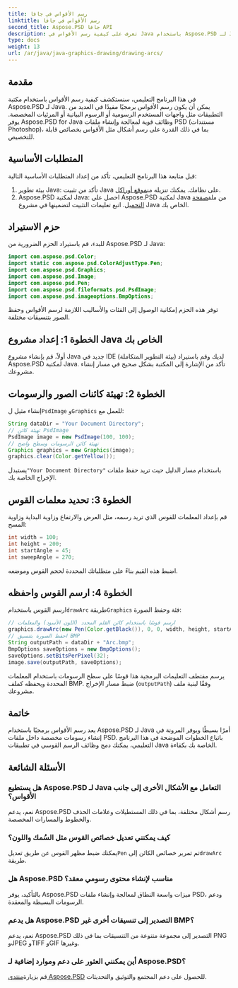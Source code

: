 ```yaml
---
title: رسم الأقواس في جافا
linktitle: رسم الأقواس في جافا
second_title: Aspose.PSD جافا API
description: تعرف على كيفية رسم الأقواس في Java باستخدام Aspose.PSD لـ Java. برنامج تعليمي خطوة بخطوة مع أمثلة التعليمات البرمجية للتطبيقات الرسومية.
type: docs
weight: 13
url: /ar/java/java-graphics-drawing/drawing-arcs/
---
```

## مقدمة
في هذا البرنامج التعليمي، سنستكشف كيفية رسم الأقواس باستخدام مكتبة Aspose.PSD لـ Java. يمكن أن يكون رسم الأقواس برمجيًا مفيدًا في العديد من التطبيقات مثل واجهات المستخدم الرسومية أو الرسوم البيانية أو المرئيات المخصصة. يوفر Aspose.PSD for Java وظائف قوية لمعالجة وإنشاء ملفات PSD (مستندات Photoshop)، بما في ذلك القدرة على رسم أشكال مثل الأقواس بخصائص قابلة للتخصيص.
## المتطلبات الأساسية
قبل متابعة هذا البرنامج التعليمي، تأكد من إعداد المتطلبات الأساسية التالية:
1.  بيئة تطوير Java: تأكد من تثبيت Java على نظامك. يمكنك تنزيله من[موقع أوراكل](https://www.oracle.com/java/).
2.  Aspose.PSD لمكتبة Java: احصل على Aspose.PSD لمكتبة Java من ملف[صفحة التحميل](https://releases.aspose.com/psd/java/). اتبع تعليمات التثبيت لتضمينها في مشروع Java الخاص بك.
## حزم الاستيراد
للبدء، قم باستيراد الحزم الضرورية من Aspose.PSD لـ Java:
```java
import com.aspose.psd.Color;
import static com.aspose.psd.ColorAdjustType.Pen;
import com.aspose.psd.Graphics;
import com.aspose.psd.Image;
import com.aspose.psd.Pen;
import com.aspose.psd.fileformats.psd.PsdImage;
import com.aspose.psd.imageoptions.BmpOptions;
```
توفر هذه الحزم إمكانية الوصول إلى الفئات والأساليب اللازمة لرسم الأقواس وحفظ الصور بتنسيقات مختلفة.
## الخطوة 1: إعداد مشروع Java الخاص بك
أولاً، قم بإنشاء مشروع Java جديد في IDE (بيئة التطوير المتكاملة) لديك وقم باستيراد Aspose.PSD لمكتبة Java. تأكد من الإشارة إلى المكتبة بشكل صحيح في مسار إنشاء مشروعك.
## الخطوة 2: تهيئة كائنات الصور والرسومات
 إنشاء مثيل ل`PsdImage` و`Graphics` للعمل مع:
```java
String dataDir = "Your Document Directory";
// تهيئة كائن PsdImage
PsdImage image = new PsdImage(100, 100);
// تهيئة كائن الرسومات وسطح واضح
Graphics graphics = new Graphics(image);
graphics.clear(Color.getYellow());
```
 يستبدل`"Your Document Directory"` باستخدام مسار الدليل حيث تريد حفظ ملفات الإخراج الخاصة بك.
## الخطوة 3: تحديد معلمات القوس
قم بإعداد المعلمات للقوس الذي تريد رسمه، مثل العرض والارتفاع وزاوية البداية وزاوية المسح:
```java
int width = 100;
int height = 200;
int startAngle = 45;
int sweepAngle = 270;
```
اضبط هذه القيم بناءً على متطلباتك المحددة لحجم القوس وموضعه.
## الخطوة 4: ارسم القوس واحفظه
 ارسم القوس باستخدام`drawArc` طريقة`Graphics` فئة وحفظ الصورة:
```java
// ارسم قوسًا باستخدام كائن القلم المحدد (اللون الأسود) والمعلمات
graphics.drawArc(new Pen(Color.getBlack()), 0, 0, width, height, startAngle, sweepAngle);
// احفظ الصورة بتنسيق BMP
String outputPath = dataDir + "Arc.bmp";
BmpOptions saveOptions = new BmpOptions();
saveOptions.setBitsPerPixel(32);
image.save(outputPath, saveOptions);
```
يرسم مقتطف التعليمات البرمجية هذا قوسًا على سطح الرسومات باستخدام المعلمات المحددة ويحفظه كملف BMP. ضبط مسار الإخراج (`outputPath`) وفقًا لبنية ملف مشروعك.

## خاتمة
يعد رسم الأقواس برمجيًا باستخدام Aspose.PSD لـ Java أمرًا بسيطًا ويوفر المرونة في إنشاء رسومات مخصصة داخل ملفات PSD. باتباع الخطوات الموضحة في هذا البرنامج التعليمي، يمكنك دمج وظائف الرسم القوسي في تطبيقات Java الخاصة بك بكفاءة.

## الأسئلة الشائعة
### هل يستطيع Aspose.PSD لـ Java التعامل مع الأشكال الأخرى إلى جانب الأقواس؟
نعم، يدعم Aspose.PSD رسم أشكال مختلفة، بما في ذلك المستطيلات وعلامات الحذف والخطوط والمسارات المخصصة.
### كيف يمكنني تعديل خصائص القوس مثل السُمك واللون؟
 يمكنك ضبط مظهر القوس عن طريق تعديل`Pen` تم تمرير خصائص الكائن إلى`drawArc` طريقة.
### هل Aspose.PSD مناسب لإنشاء محتوى رسومي معقد؟
بالتأكيد، يوفر Aspose.PSD ميزات واسعة النطاق لمعالجة وإنشاء ملفات PSD، ودعم الرسومات البسيطة والمعقدة.
### هل يدعم Aspose.PSD التصدير إلى تنسيقات أخرى غير BMP؟
نعم، يدعم Aspose.PSD التصدير إلى مجموعة متنوعة من التنسيقات بما في ذلك PNG وJPEG وTIFF وGIF وغيرها.
### أين يمكنني العثور على دعم وموارد إضافية لـ Aspose.PSD؟
 قم بزيارة[منتدى Aspose.PSD](https://forum.aspose.com/c/psd/34) للحصول على دعم المجتمع والتوثيق والتحديثات.